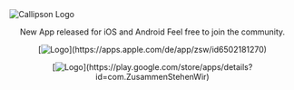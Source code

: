 <img src="https://cdn.shopify.com/s/files/1/0655/5087/6900/files/B70C6418-4EC0-44C0-8485-F22BBEC44718.png?v=1690015274" alt="Callipson Logo" border="0" />

<p align="center">New App released for iOS and Android  
Feel free to join the community.</p>
<div align="center">
  

[![Logo]([https://firebasestorage.googleapis.com/v0/b/zusammen-stehen-wir.appspot.com/o/public%2Fapp%2Flogos%2Flogo-zsw.png?alt=media&token=e6445233-21f9-4402-92bd-d09678d1f04d](https://firebasestorage.googleapis.com/v0/b/zusammen-stehen-wir.appspot.com/o/public%2Fapp%2Fimages%2Fappstore-images.jpg?alt=media&token=55eb8406-9044-4531-bae4-af975005abae))](https://apps.apple.com/de/app/zsw/id6502181270)

[![Logo]([https://firebasestorage.googleapis.com/v0/b/zusammen-stehen-wir.appspot.com/o/public%2Fapp%2Flogos%2Flogo-zsw.png?alt=media&token=e6445233-21f9-4402-92bd-d09678d1f04d](https://firebasestorage.googleapis.com/v0/b/zusammen-stehen-wir.appspot.com/o/public%2Fapp%2Fimages%2Fplaystore-images.png?alt=media&token=5c14e1a4-70b9-4981-bed6-a4dc46b249a7))](https://play.google.com/store/apps/details?id=com.ZusammenStehenWir)

</div>
